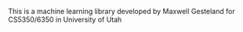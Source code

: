 This is a machine learning library developed by Maxwell Gesteland for CS5350/6350 in University of Utah